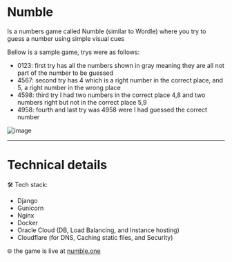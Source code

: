 # Numble
Is a numbers game called Numble (similar to Wordle) where you try to guess a number using simple visual cues

Bellow is a sample game, trys were as follows:
- 0123: first try has all the numbers shown in gray meaning they are all not part of the number to be guessed
- 4567: second try has 4 which is a right number in the correct place, and 5, a right number in the wrong place
- 4598: third try I had two numbers in the correct place 4,8 and two numbers right but not in the correct place 5,9
- 4958: fourth and last try was 4958 were I had guessed the correct number 


![image](https://github.com/jadrsamara/numble/assets/77105910/1655d661-f7d8-4df3-b2fa-392809fe43ce)

---

# Technical details

🛠️ Tech stack: 
 - Django
 - Gunicorn
 - Nginx
 - Docker
 - Oracle Cloud (DB, Load Balancing, and Instance hosting)
 - Cloudflare (for DNS, Caching static files, and Security)

🌐 the game is live at [numble.one](https://numble.one) 
